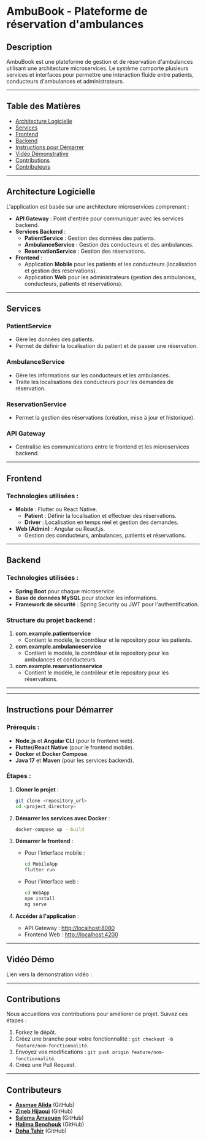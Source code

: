 
# **AmbuBook** - Plateforme de réservation d'ambulances

## **Description**
AmbuBook est une plateforme de gestion et de réservation d'ambulances utilisant une architecture microservices. Le système comporte plusieurs services et interfaces pour permettre une interaction fluide entre patients, conducteurs d'ambulances et administrateurs.

---

## **Table des Matières**
- [Architecture Logicielle](#architecture-logicielle)
- [Services](#services)
- [Frontend](#frontend)
- [Backend](#backend)
- [Instructions pour Démarrer](#instructions-pour-démarrer)
- [Vidéo Démonstrative](#vidéo-démo)
- [Contributions](#contributions)
- [Contributeurs](#contributeurs)

---

## **Architecture Logicielle**
L'application est basée sur une architecture microservices comprenant :
- **API Gateway** : Point d'entrée pour communiquer avec les services backend.
- **Services Backend** :
  - **PatientService** : Gestion des données des patients.
  - **AmbulanceService** : Gestion des conducteurs et des ambulances.
  - **ReservationService** : Gestion des réservations.
- **Frontend** :
  - Application **Mobile** pour les patients et les conducteurs (localisation et gestion des réservations).
  - Application **Web** pour les administrateurs (gestion des ambulances, conducteurs, patients et réservations).

---

## **Services**
### PatientService
- Gère les données des patients.
- Permet de définir la localisation du patient et de passer une réservation.

### AmbulanceService
- Gère les informations sur les conducteurs et les ambulances.
- Traite les localisations des conducteurs pour les demandes de réservation.

### ReservationService
- Permet la gestion des réservations (création, mise à jour et historique).

### API Gateway
- Centralise les communications entre le frontend et les microservices backend.

---

## **Frontend**
### Technologies utilisées :
- **Mobile** : Flutter ou React Native.
  - **Patient** : Définir la localisation et effectuer des réservations.
  - **Driver** : Localisation en temps réel et gestion des demandes.
- **Web (Admin)** : Angular ou React.js.
  - Gestion des conducteurs, ambulances, patients et réservations.

---

## **Backend**
### Technologies utilisées :
- **Spring Boot** pour chaque microservice.
- **Base de données MySQL** pour stocker les informations.
- **Framework de sécurité** : Spring Security ou JWT pour l'authentification.

### Structure du projet backend :
1. **com.example.patientservice**
   - Contient le modèle, le contrôleur et le repository pour les patients.
2. **com.example.ambulanceservice**
   - Contient le modèle, le contrôleur et le repository pour les ambulances et conducteurs.
3. **com.example.reservationservice**
   - Contient le modèle, le contrôleur et le repository pour les réservations.

---



---

## **Instructions pour Démarrer**
### Prérequis :
- **Node.js** et **Angular CLI** (pour le frontend web).
- **Flutter/React Native** (pour le frontend mobile).
- **Docker** et **Docker Compose**.
- **Java 17** et **Maven** (pour les services backend).

### Étapes :
1. **Cloner le projet** :
   ```bash
   git clone <repository_url>
   cd <project_directory>
   ```

2. **Démarrer les services avec Docker** :
   ```bash
   docker-compose up --build
   ```

3. **Démarrer le frontend** :
   - Pour l'interface mobile :
     ```bash
     cd MobileApp
     flutter run
     ```
   - Pour l'interface web :
     ```bash
     cd WebApp
     npm install
     ng serve
     ```

4. **Accéder à l'application** :
   - API Gateway : [http://localhost:8080](http://localhost:8088)
   - Frontend Web : [http://localhost:4200](http://localhost:4200)

---

## **Vidéo Démo**
Lien vers la démonstration vidéo : 

---

## **Contributions**
Nous accueillons vos contributions pour améliorer ce projet. Suivez ces étapes :
1. Forkez le dépôt.
2. Créez une branche pour votre fonctionnalité : `git checkout -b feature/nom-fonctionnalité`.
3. Envoyez vos modifications : `git push origin feature/nom-fonctionnalité`.
4. Créez une Pull Request.

---

## **Contributeurs**
- **[Assmae Alida](#)** (GitHub)
- **[Zineb Hijaoui](#)** (GitHub)
- **[Salema Arraouen](#)** (GitHub)
- **[Halima Benchouk](#)** (GitHub)
- **[Doha Tahir](#)** (GitHub)


